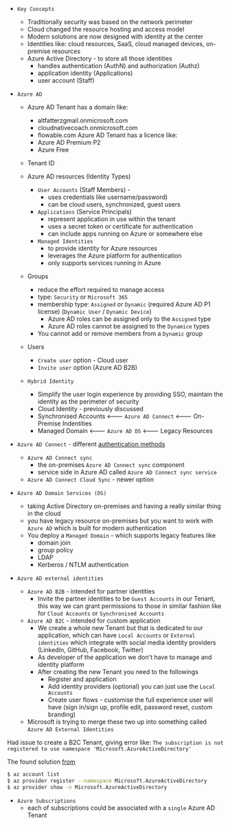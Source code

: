 - `Key Concepts`
    - Traditionally security was based on the network perimeter
    - Cloud changed the resource hosting and access model
    - Modern solutions are now designed with identity at the center
    - Identities like: cloud resources, SaaS, cloud managed devices, on-premise resources
    - Azure Active Directory - to store all those identities
      - handles authentication (AuthN) and authorization (Authz)
      - application identity (Applications) 
      - user account (Staff)

- `Azure AD`
  - Azure AD Tenant has a domain like: 
    - altfatterzgmail.onmicrosoft.com
    - cloudnativecoach.onmicrosoft.com
    - flowable.com
    Azure AD Tenant has a licence like:
    - Azure AD Premium P2
    - Azure Free
  - Tenant ID
  - Azure AD resources (Identity Types)
    - `User Accounts` (Staff Members) - 
      - uses credentials like username/password)
      - can be cloud users, synchronized, guest users
    - `Applications` (Service Principals)  
      - represent application in use within the tenant
      - uses a secret token or certificate for authentication
      - can include apps running on Azure or somewhere else
    - `Managed Identities` 
      - to provide identity for Azure resources
      - leverages the Azure platform for authentication
      - only supports services running in Azure
      
  - Groups
    - reduce the effort required to manage access
    - type: `Security` or `Microsoft 365`
    - membership type: `Assigned` or `Dynamic` (required Azure AD P1 license) (`Dynamic User` / `Dynamic Device`)
      - Azure AD roles can be assigned only to the `Assigned` type
      - Azure AD roles cannot be assigned to the `Dynamice` types
    - You cannot add or remove members from a `Dynamic` group

  - Users
    - `Create user` option - Cloud user
    - `Invite user` option (Azure AD B2B)

  - `Hybrid Identity`
    - Simplify the user login experience by providing SSO, maintain the identity as the perimeter of security 
    - Cloud Identity - previously discussed
    - Synchronised Accounts <--- `Azure AD Connect` <--- On-Premise Indentities 
    - Managed Domain <--- `Azure AD DS` <--- Legacy Resources 

- `Azure AD Connect` - different [authentication methods](https://learn.microsoft.com/en-us/azure/active-directory/hybrid/choose-ad-authn#decision-tree) 
  - `Azure AD Connect sync`
    - the on-premises `Azure AD Connect sync` component
    - service side in Azure AD called `Azure AD Connect sync service`
  - `Azure AD Connect Cloud Sync` - newer option

- `Azure AD Domain Services (DS)`
  - taking Active Directory on-premises and having a really similar thing in the cloud
  - you have legacy resource on-premises but you want to work with `Azure AD` which is built for modern authentication
  - You deploy a `Managed Domain` - which supports legacy features like
    - domain join
    - group policy
    - LDAP 
    - Kerberos / NTLM authentication

- `Azure AD external identities`
  - `Azure AD B2B` - intended for partner identities
    - Invite the partner identities to be `Guest Accounts` in our Tenant, this way we can grant permissions to those in similar fashion like for `Cloud Accounts` or `Synchronised Accounts` 
  - `Azure AD B2C` - intended for custom application
    - We create a whole new Tenant but that is dedicated to our application, which can have `Local Accounts` or `External identities` which integrate with social media identity providers (LinkedIn, GitHub, Facebook, Twitter)
    - As developer of the application we don't have to manage and identity platform
    - After creating the new Tenant you need to the followings
      - Register and application
      - Add identity providers (optional) you can just use the `Local Accounts`
      - Create user flows - customise the full experience user will have (sign in/sign up, profile edit, password reset, custom branding)
  - Microsoft is trying to merge these two up into something called `Azure AD External Identities`

Had issue to create a B2C Tenant, giving error like: `The subscription is not registered to use namespace 'Microsoft.AzureActiveDirectory'`

The found solution [from](https://adamstorr.azurewebsites.net/blog/subscription-is-not-registered-to-use-namespace-Microsoft.AzureActiveDirectory)
```bash
$ az account list
$ az provider register --namespace Microsoft.AzureActiveDirectory
$ az provider show -n Microsoft.AzureActiveDirectory
```


- `Azure Subscriptions`
  - each of subscriptions could be associated with a `single` Azure AD Tenant
